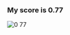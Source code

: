 ### My score is 0.77
![0 77](https://user-images.githubusercontent.com/72443505/168462923-655b004f-3f8f-4f4d-a8bf-f92dba90f08a.PNG)
